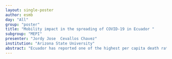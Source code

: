 ```yaml
---
layout: single-poster
author: esmb
day: "All"
group: "poster"
title: "Mobility impact in the spreading of COVID-19 in Ecuador "
subgroup: "MEPI"
presenter: "Jordy Jose  Cevallos Chavez"
institution: "Arizona State University"
abstract: "Ecuador has reported one of the highest per capita death rates of COVID-19 in the world,  with  more  than  5000  deaths  in  a  country  of  approxi-mately 17 million people.  Transmission of COVID-19 infection in Ecuador has been the result of contact patterns, mobility structure of the population, regional epidemiology, and efficacy of public health interventions. In this study, we link provincial-level demographic,  epidemiological,  and  transportation  information with the spread of COVID-19 outbreak to understand the role of local patterns of low and high-density provinces on the infection growth rate at the country level. The analysis is carried out using best (with no interprovincial movement) and worst (with movement patterns similar to before COVID-19 outbreak) case scenarios in Ecuador. The results suggest that human movement (instead of local epidemiology) has primarily been shaping transmission dynamics of COVID-19 in Ecuador by introducing infected individuals regularly into low-risk provinces."
---
```

